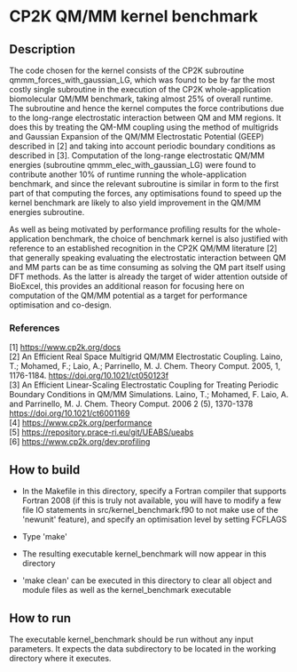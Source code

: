 # CP2K QM/MM kernel benchmark

## Description

The code chosen for the kernel consists of the CP2K subroutine qmmm_forces_with_gaussian_LG, which was found to be by far the most costly single subroutine in the execution of the CP2K whole-application biomolecular QM/MM benchmark, taking almost 25% of overall runtime. The subroutine and hence the kernel computes the force contributions due to the long-range electrostatic interaction between QM and MM regions. It does this by treating the QM-MM coupling using the method of multigrids and Gaussian Expansion of the QM/MM Electrostatic Potential (GEEP) described in [2] and taking into account periodic boundary conditions as described in [3].  Computation of the long-range electrostatic QM/MM energies (subroutine qmmm_elec_with_gaussian_LG) were found to contribute another 10% of runtime running the whole-application benchmark, and since the relevant subroutine is similar in form to the first part of that computing the forces, any optimisations found to speed up the kernel benchmark are likely to also yield improvement in the QM/MM energies subroutine.
 
As well as being motivated by performance profiling results for the whole-application benchmark, the choice of benchmark kernel is also justified with reference to an established recognition in the CP2K QM/MM literature [2] that generally speaking evaluating the electrostatic interaction between QM and MM parts can be as time consuming as solving the QM part itself using DFT methods. As the latter is already the target of wider attention outside of BioExcel, this provides an additional reason for focusing here on computation of the QM/MM potential as a target for performance optimisation and co-design. 

### References
[1] https://www.cp2k.org/docs  
[2] An Efficient Real Space Multigrid QM/MM Electrostatic Coupling. Laino, T.; Mohamed, F.; Laio, A.; Parrinello, M.  J. Chem. Theory Comput. 2005, 1, 1176-1184. https://doi.org/10.1021/ct050123f  
[3] An Efficient Linear-Scaling Electrostatic Coupling for Treating Periodic Boundary Conditions in QM/MM Simulations. Laino, T.; Mohamed, F. Laio, A. and Parrinello, M. J. Chem. Theory Comput. 2006 2 (5), 1370-1378 https://doi.org/10.1021/ct6001169  
[4] https://www.cp2k.org/performance  
[5] https://repository.prace-ri.eu/git/UEABS/ueabs  
[6] https://www.cp2k.org/dev:profiling
  

## How to build

- In the Makefile in this directory, specify a Fortran compiler that supports Fortran 2008 (if this is truly not available, you will have to modify a few file IO statements in src/kernel_benchmark.f90 to not make use of the 'newunit' feature), and specify an optimisation level by setting FCFLAGS

- Type 'make'

- The resulting executable kernel_benchmark will now appear in this directory

- 'make clean' can be executed in this directory to clear all object and module files as well as the kernel_benchmark executable

## How to run

The executable kernel_benchmark should be run without any input parameters. It expects the data subdirectory to be located in the working directory where it executes. 